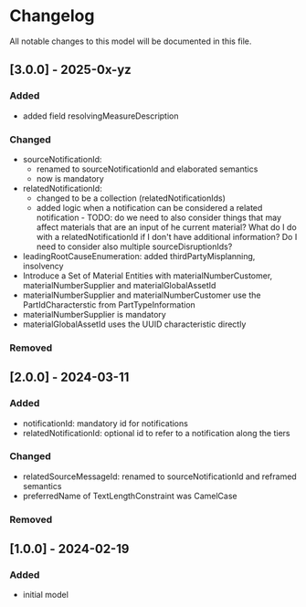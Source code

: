 # Changelog
All notable changes to this model will be documented in this file.

## [3.0.0] - 2025-0x-yz

### Added

- added field resolvingMeasureDescription

### Changed

- sourceNotificationId: 
  - renamed to sourceNotificationId and elaborated semantics
  - now is mandatory
- relatedNotificationId: 
  - changed to be a collection (relatedNotificationIds)
  - added logic when a notification can be considered a related notification - TODO: do we need to also consider things that may affect materials that are an input of he current material? What do I do with a relatedNotificationId if I don't have additional information? Do I need to consider also multiple sourceDisruptionIds?
- leadingRootCauseEnumeration: added thirdPartyMisplanning, insolvency
- Introduce a Set of Material Entities with materialNumberCustomer, materialNumberSupplier and materialGlobalAssetId
 - materialNumberSupplier and materialNumberCustomer use the PartIdCharacterstic from PartTypeInformation
 - materialNumberSupplier is mandatory
 - materialGlobalAssetId uses the UUID characteristic directly

### Removed

## [2.0.0] - 2024-03-11

### Added

- notificationId: mandatory id for notifications
- relatedNotificationId: optional id to refer to a notification along the tiers

### Changed

- relatedSourceMessageId: renamed to sourceNotificationId and reframed semantics
- preferredName of TextLengthConstraint was CamelCase

### Removed


## [1.0.0] - 2024-02-19
### Added
- initial model
